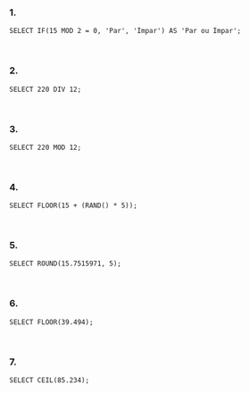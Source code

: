 ### 1. 
~~~
SELECT IF(15 MOD 2 = 0, 'Par', 'Ímpar') AS 'Par ou Ímpar';
~~~
<br>

### 2. 
~~~
SELECT 220 DIV 12;
~~~
<br>

### 3. 
~~~
SELECT 220 MOD 12;
~~~
<br>

### 4. 
~~~
SELECT FLOOR(15 + (RAND() * 5));
~~~
<br>

### 5. 
~~~
SELECT ROUND(15.7515971, 5);
~~~
<br>

### 6. 
~~~
SELECT FLOOR(39.494);
~~~
<br>

### 7. 
~~~
SELECT CEIL(85.234);
~~~
<br>
